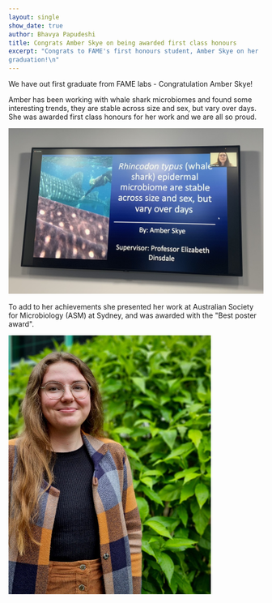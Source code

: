 ```yaml
---
layout: single
show_date: true
author: Bhavya Papudeshi
title: Congrats Amber Skye on being awarded first class honours 
excerpt: "Congrats to FAME's first honours student, Amber Skye on her 
graduation!\n" 
---
```


We have out first graduate from FAME labs - Congratulation Amber Skye!

Amber has been working with whale shark microbiomes and found some 
interesting trends, they are stable across size and sex, 
but vary over days. She was awarded first class honours for her work and 
we are all so proud. 

![](/assets/images/amber-presentation.png)

To add to her achievements she presented her work at Australian Society 
for Microbiology (ASM) at Sydney, and was awarded with the "Best poster 
award".

![](/assets/images/cook.jpg)
